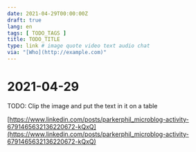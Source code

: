 ```yaml
---
date: 2021-04-29T00:00:00Z
draft: true
lang: en
tags: [ TODO_TAGS ]
title: TODO_TITLE
type: link # image quote video text audio chat
via: "[Who](http://example.com)"
---
```



# 2021-04-29

TODO: Clip the image and put the text in it on a table

[https://www.linkedin.com/posts/parkerphil_microblog-activity-6791465632136220672-kQxQ](https://www.linkedin.com/posts/parkerphil_microblog-activity-6791465632136220672-kQxQ)

